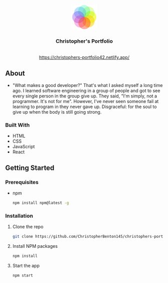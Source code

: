 <!-- PROJECT LOGO -->
<div align="center">
  <img src="/public/favicon.ico" alt="Logo" width="80" height="80">
  <h3 align="center">Christopher's Portfolio</h3>
  <p align="center">
    <br />
    <a href="https://christophers-portfolio42.netlify.app/">https://christophers-portfolio42.netlify.app/</a>
  </p>
</div>

<!-- ABOUT -->
## About
* "What makes a good developer?" That's what I asked myself a long time ago. I learned software engineering in a group of people and got to see every single person in the group give up. They said, "I'm simply, not a programmer. It's not for me". However, I've never seen someone fail at learning to program in they never gave up. Disgraceful: for the soul to give up when the body is still going strong.

### Built With
* HTML
* CSS
* JavaScript
* React

<!-- GETTING STARTED -->
## Getting Started

### Prerequisites
* npm
  ```sh
  npm install npm@latest -g
  ```

### Installation
1. Clone the repo
   ```sh
   git clone https://github.com/ChristopherBenton145/christophers-portfolio
   ```
2. Install NPM packages
   ```sh
   npm install
   ```
3. Start the app
   ```js
   npm start
   ```
